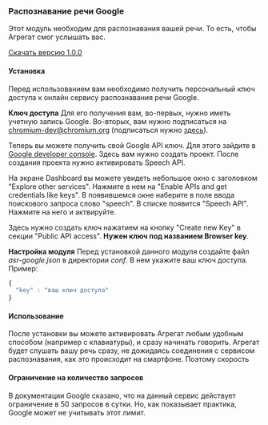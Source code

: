 ### Распознавание речи Google
Этот модуль необходим для распознавания вашей речи. То есть, чтобы Агрегат смог услышать вас.

[Скачать версию 1.0.0](https://bintray.com/artifact/download/uzyovoys/aggregate/com/aggregate/asr-google/1.0.0/asr-google-1.0.0.jar)

#### Установка
Перед использованием вам необходимо получить персональный ключ доступа к онлайн сервису распознавания речи Google.

**Ключ доступа**
Для его получения вам, во-первых, нужно иметь учетную запись Google. Во-вторых, вам нужно подписаться на chromium-dev@chromium.org (подписаться нужно [здесь](https://groups.google.com/a/chromium.org/forum/?fromgroups#!forum/chromium-dev)).

Теперь вы можете получить свой Google API ключ. Для этого зайдите в [Google developer console](http://cloud.google.com/console). Здесь вам нужно создать проект. После создания проекта нужно активировать Speech API.  

На экране Dashboard вы можете увидеть небольшое окно с заголовком "Explore other services". Нажмите в нем на "Enable APIs and get credentials like keys". В появившемся окне наберите в поле ввода поискового запроса слово "speech". В списке появится "Speech API". Нажмите на него и актвируйте.

Здесь нужно создать ключ нажатием на кнопку "Create new Key" в секции "Public API access". **Нужен ключ под названием Browser key**.

**Настройка модуля**
Перед установкой данного модуля создайте файл _asr-google.json_ в директории _conf_. В нем укажите ваш ключ доступа. Пример:

```javascript
{
  "key" : "ваш ключ доступа"
}
```

#### Использование
После установки вы можете активировать Агрегат любым удобным способом (например с клавиатуры), и сразу начинать говорить. Агрегат будет слушать вашу речь сразу, не дожидаясь соединения с сервисом распознавания, как это происходит на смартфоне. Поэтому скорость

#### Ограничение на количество запросов
В документации Google сказано, что на данный сервис действует ограничение в 50 запросов в сутки. Но, как показывает практика, Google может не учитывать этот лимит.
